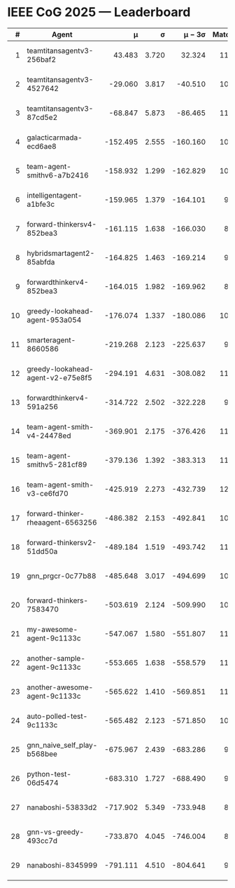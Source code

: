 # IEEE CoG 2025 — Leaderboard

| # | Agent | μ | σ | μ − 3σ | Matches | Updated |
|---:|---|---:|---:|---:|---:|---|
| 1 | teamtitansagentv3-256baf2 | 43.483 | 3.720 | 32.324 | 11260 | 2025-08-21 07:05 |
| 2 | teamtitansagentv3-4527642 | -29.060 | 3.817 | -40.510 | 10414 | 2025-08-21 07:05 |
| 3 | teamtitansagentv3-87cd5e2 | -68.847 | 5.873 | -86.465 | 11806 | 2025-08-21 07:05 |
| 4 | galacticarmada-ecd6ae8 | -152.495 | 2.555 | -160.160 | 10740 | 2025-08-21 07:05 |
| 5 | team-agent-smithv6-a7b2416 | -158.932 | 1.299 | -162.829 | 10640 | 2025-08-21 07:05 |
| 6 | intelligentagent-a1bfe3c | -159.965 | 1.379 | -164.101 | 9110 | 2025-08-21 07:05 |
| 7 | forward-thinkersv4-852bea3 | -161.115 | 1.638 | -166.030 | 8941 | 2025-08-21 07:05 |
| 8 | hybridsmartagent2-85abfda | -164.825 | 1.463 | -169.214 | 9707 | 2025-08-21 07:05 |
| 9 | forwardthinkerv4-852bea3 | -164.015 | 1.982 | -169.962 | 8801 | 2025-08-21 07:05 |
| 10 | greedy-lookahead-agent-953a054 | -176.074 | 1.337 | -180.086 | 10628 | 2025-08-21 07:05 |
| 11 | smarteragent-8660586 | -219.268 | 2.123 | -225.637 | 9599 | 2025-08-21 07:05 |
| 12 | greedy-lookahead-agent-v2-e75e8f5 | -294.191 | 4.631 | -308.082 | 11048 | 2025-08-21 07:05 |
| 13 | forwardthinkerv4-591a256 | -314.722 | 2.502 | -322.228 | 9406 | 2025-08-21 07:05 |
| 14 | team-agent-smith-v4-24478ed | -369.901 | 2.175 | -376.426 | 11662 | 2025-08-21 07:05 |
| 15 | team-agent-smithv5-281cf89 | -379.136 | 1.392 | -383.313 | 11500 | 2025-08-21 07:05 |
| 16 | team-agent-smith-v3-ce6fd70 | -425.919 | 2.273 | -432.739 | 12122 | 2025-08-21 07:05 |
| 17 | forward-thinker-rheaagent-6563256 | -486.382 | 2.153 | -492.841 | 10600 | 2025-08-21 07:05 |
| 18 | forward-thinkersv2-51dd50a | -489.184 | 1.519 | -493.742 | 11120 | 2025-08-21 07:05 |
| 19 | gnn_prgcr-0c77b88 | -485.648 | 3.017 | -494.699 | 10030 | 2025-08-21 07:05 |
| 20 | forward-thinkers-7583470 | -503.619 | 2.124 | -509.990 | 10360 | 2025-08-21 07:05 |
| 21 | my-awesome-agent-9c1133c | -547.067 | 1.580 | -551.807 | 11280 | 2025-08-21 07:05 |
| 22 | another-sample-agent-9c1133c | -553.665 | 1.638 | -558.579 | 11000 | 2025-08-21 07:05 |
| 23 | another-awesome-agent-9c1133c | -565.622 | 1.410 | -569.851 | 11600 | 2025-08-21 07:05 |
| 24 | auto-polled-test-9c1133c | -565.482 | 2.123 | -571.850 | 10500 | 2025-08-21 07:05 |
| 25 | gnn_naive_self_play-b568bee | -675.967 | 2.439 | -683.286 | 9000 | 2025-08-21 07:05 |
| 26 | python-test-06d5474 | -683.310 | 1.727 | -688.490 | 9150 | 2025-08-21 07:05 |
| 27 | nanaboshi-53833d2 | -717.902 | 5.349 | -733.948 | 8550 | 2025-08-21 07:05 |
| 28 | gnn-vs-greedy-493cc7d | -733.870 | 4.045 | -746.004 | 8920 | 2025-08-21 07:05 |
| 29 | nanaboshi-8345999 | -791.111 | 4.510 | -804.641 | 9330 | 2025-08-21 07:05 |
